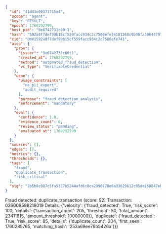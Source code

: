 ```json
{
  "id": "41d41e00371715e4",
  "scope": "agent",
  "key": "RESULT",
  "epoch": 1760292799,
  "host_pid": "9e6742732c60:1",
  "hash": "592a8f7def90b15cf559facc934c2c7500efe74181268c9b06fa39644797a2be",
  "cid": "QmV1592a8f7def90b15cf559facc934c2c7500efe741",
  "aicp": {
    "prov": {
      "issuer": "9e6742732c60:1",
      "created_at": 1760292799,
      "method": "automated_fraud_detection",
      "vc_type": "VerifiableCredential"
    },
    "ucon": {
      "usage_constraints": [
        "no_pii_export",
        "audit_required"
      ],
      "purpose": "fraud_detection_analysis",
      "enforcement": "mandatory"
    },
    "eval": {
      "confidence": 1.0,
      "evidence_count": 0,
      "review_status": "pending",
      "evaluated_at": 1760292799
    }
  },
  "sources": [],
  "edges": [],
  "metrics": {},
  "thresholds": {},
  "tags": [
    "fraud",
    "duplicate_transaction",
    "risk_critical"
  ],
  "sig": "2b5b0c087c5fa5387b5244afd6c8ca2990270e6a33629612c95de168847ebbed"
}
```

Fraud detected: duplicate_transaction (score: 92)
Transaction: 026009598219019
Details: {'velocity': {'fraud_detected': True, 'risk_score': 100, 'details': {'transaction_count': 205, 'threshold': 50, 'total_amount': 23411615, 'amount_threshold': 10000000}}, 'duplicate': {'fraud_detected': True, 'risk_score': 85, 'details': {'duplicate_count': 204, 'first_seen': 1760285765, 'matching_hash': '253a69ee76b5426a'}}}